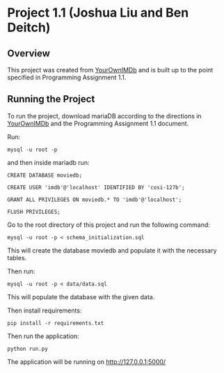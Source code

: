 # Project 1.1 (Joshua Liu and Ben Deitch)

## Overview

This project was created from [YourOwnIMDb](https://github.com/SSD-Brandeis/YourOwnIMDb) and is built up to the point specified in Programming Assignment 1.1.

## Running the Project

To run the project, download mariaDB according to the directions in [YourOwnIMDb](https://github.com/SSD-Brandeis/YourOwnIMDb) and the Programming Assignment 1.1 document.

Run:

```
mysql -u root -p
```

and then inside mariadb run:

```
CREATE DATABASE moviedb;

CREATE USER 'imdb'@'localhost' IDENTIFIED BY 'cosi-127b';

GRANT ALL PRIVILEGES ON moviedb.* TO 'imdb'@'localhost';

FLUSH PRIVILEGES;
```

Go to the root directory of this project and run the following command:

```
mysql -u root -p < schema_initialization.sql
```

This will create the database moviedb and populate it with the necessary tables.

Then run:

```
mysql -u root -p < data/data.sql
```

This will populate the database with the given data.

Then install requirements:

```
pip install -r requirements.txt
```

Then run the application:

```
python run.py
```

The application will be running on http://127.0.0.1:5000/
